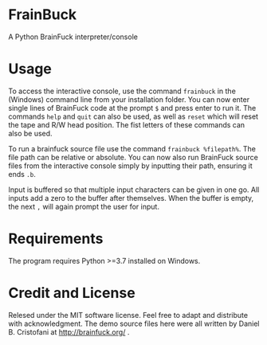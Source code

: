 # FrainBuck
 A Python BrainFuck interpreter/console

Usage
===========

To access the interactive console, use the command ```frainbuck``` in the (Windows) command line 
from your installation folder. You can now enter single lines of BrainFuck code at the prompt ```$``` and press 
enter to run it. The commands ```help``` and ```quit``` can also be used, as well as ```reset``` which 
will reset the tape and R/W head position. The fist letters of these commands can also be used.

To run a brainfuck source file use the command ```frainbuck %filepath%```. The file path can be 
relative or absolute. You can now also run BrainFuck source files from the interactive console simply by
inputting their path, ensuring it ends ```.b```.

Input is buffered so that multiple input characters can be given in one go. All inputs add a zero
to the buffer after themselves. When the buffer is empty, the next ```,``` will again prompt the user
for input.

Requirements
===============
The program requires Python >=3.7 installed on Windows.

Credit and License
====================
Relesed under the MIT software license. Feel free to adapt and distribute with acknowledgment.
The demo source files here were all written by Daniel B. Cristofani at http://brainfuck.org/ .